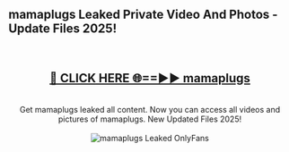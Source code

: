 <h2>mamaplugs Leaked Private Video And Photos - Update Files 2025!</h2>
<br>
<div align="center">
<h2><a href="https://top-ai-tools.click/QrbHav" rel="nofollow">🔴 CLICK HERE 🌐==►► mamaplugs</a></h2>
<br>
Get mamaplugs leaked all content. Now you can access all videos and pictures of mamaplugs. New Updated Files 2025!
<br>
<br>
<a href="https://top-ai-tools.click/QrbHav" rel="nofollow" data-target="animated-image.originalLink"><img src="https://i.ibb.co.com/WyWwxjT/player-gif2.gif" alt="mamaplugs Leaked  OnlyFans" style="max-width: 100%; display: inline-block;" data-target="animated-image.originalImage"></a>
</div>
<br>